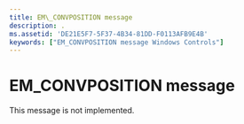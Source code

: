 ```yaml
---
title: EM\_CONVPOSITION message
description: .
ms.assetid: 'DE21E5F7-5F37-4B34-81DD-F0113AFB9E4B'
keywords: ["EM_CONVPOSITION message Windows Controls"]
---
```


# EM\_CONVPOSITION message

This message is not implemented.

 

 




